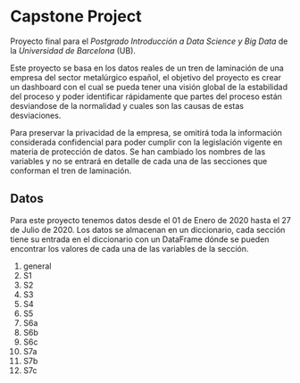 # Capstone Project

Proyecto final para el *Postgrado Introducción a Data Science y Big Data* de la *Universidad de Barcelona* (UB).

Este proyecto se basa en los datos reales de un tren de laminación de una empresa del sector metalúrgico español, el objetivo del proyecto es crear un dashboard con el cual se pueda tener una visión global de la estabilidad del proceso y poder identificar rápidamente que partes del proceso están desviandose de la normalidad y cuales son las causas de estas desviaciones.

Para preservar la privacidad de la empresa, se omitirá toda la información considerada confidencial para poder cumplir con la legislación vigente en materia de protección de datos. Se han cambiado los nombres de las variables y no se entrará en detalle de cada una de las secciones que conforman el tren de laminación.

## Datos
Para este proyecto tenemos datos desde el 01 de Enero de 2020 hasta el 27 de Julio de 2020. Los datos se almacenan en un diccionario, cada sección tiene su entrada en el diccionario con un DataFrame dónde se pueden encontrar los valores de cada una de las variables de la sección.

1. general
2. S1
3. S2
4. S3
5. S4
6. S5
7. S6a
8. S6b
9. S6c
10. S7a
11. S7b
12. S7c
